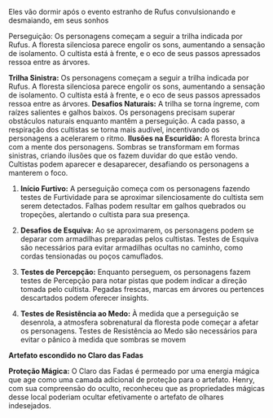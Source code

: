 
Eles vão dormir após o evento estranho de Rufus convulsionando e desmaiando,
em seus sonhos 

Perseguição:
Os personagens começam a seguir a trilha indicada por Rufus. A floresta silenciosa parece engolir os sons, aumentando a sensação de isolamento. O cultista está à frente, e o eco de seus passos apressados ressoa entre as árvores.

**Trilha Sinistra:** Os personagens começam a seguir a trilha indicada por Rufus. A floresta silenciosa parece engolir os sons, aumentando a sensação de isolamento. O cultista está à frente, e o eco de seus passos apressados ressoa entre as árvores.
**Desafios Naturais:** A trilha se torna íngreme, com raízes salientes e galhos baixos. Os personagens precisam superar obstáculos naturais enquanto mantêm a perseguição. A cada passo, a respiração dos cultistas se torna mais audível, incentivando os personagens a acelerarem o ritmo.
**Ilusões na Escuridão:** A floresta brinca com a mente dos personagens. Sombras se transformam em formas sinistras, criando ilusões que os fazem duvidar do que estão vendo. Cultistas podem aparecer e desaparecer, desafiando os personagens a manterem o foco.

1. **Início Furtivo:** A perseguição começa com os personagens fazendo testes de Furtividade para se aproximar silenciosamente do cultista sem serem detectados. Falhas podem resultar em galhos quebrados ou tropeções, alertando o cultista para sua presença.
    
2. **Desafios de Esquiva:** Ao se aproximarem, os personagens podem se deparar com armadilhas preparadas pelos cultistas. Testes de Esquiva são necessários para evitar armadilhas ocultas no caminho, como cordas tensionadas ou poços camuflados.
    
3. **Testes de Percepção:** Enquanto perseguem, os personagens fazem testes de Percepção para notar pistas que podem indicar a direção tomada pelo cultista. Pegadas frescas, marcas em árvores ou pertences descartados podem oferecer insights.
    
4. **Testes de Resistência ao Medo:** À medida que a perseguição se desenrola, a atmosfera sobrenatural da floresta pode começar a afetar os personagens. Testes de Resistência ao Medo são necessários para evitar o pânico à medida que sombras se movem


**Artefato escondido no Claro das Fadas**

**Proteção Mágica:** O Claro das Fadas é permeado por uma energia mágica que age como uma camada adicional de proteção para o artefato. Henry, com sua compreensão do oculto, reconheceu que as propriedades mágicas desse local poderiam ocultar efetivamente o artefato de olhares indesejados.

